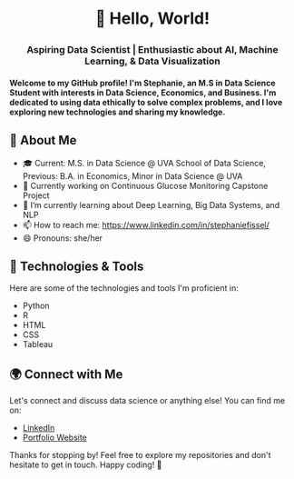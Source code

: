 # <p align="center">👋 Hello, World!</p>

### <p align="center">Aspiring Data Scientist | Enthusiastic about AI, Machine Learning, & Data Visualization</p>

#### <p algin="center">Welcome to my GitHub profile! I'm Stephanie, an M.S in Data Science Student with interests in Data Science, Economics, and Business. I'm dedicated to using data ethically to solve complex problems, and I love exploring new technologies and sharing my knowledge.</p>

## 🚀 About Me

- 🎓  Current: M.S. in Data Science @ UVA School of Data Science, Previous: B.A. in Economics, Minor in Data Science @ UVA
- 💼 Currently working on Continuous Glucose Monitoring Capstone Project
- 🌱 I’m currently learning about Deep Learning, Big Data Systems, and NLP
- 📫 How to reach me: https://www.linkedin.com/in/stephaniefissel/
- 😄 Pronouns: she/her

## 🔧 Technologies & Tools

Here are some of the technologies and tools I'm proficient in:

- Python
- R
- HTML
- CSS
- Tableau

<!-- 
## 🌱 Recent Projects

- [Project 1]: Brief description and link
- [Project 2]: Brief description and link
- [Project 3]: Brief description and link
-->

## 🌍 Connect with Me

Let's connect and discuss data science or anything else! You can find me on:

- [LinkedIn](https://www.linkedin.com/in/stephaniefissel/)
- [Portfolio Website](https://sfissel.github.io/)

<!-- 
## 📊 GitHub Stats

![Your GitHub Stats](https://github-readme-stats.vercel.app/api?username=sfissel&show_icons=true&hide_title=true)
-->

Thanks for stopping by! Feel free to explore my repositories and don't hesitate to get in touch. Happy coding! 🚀
